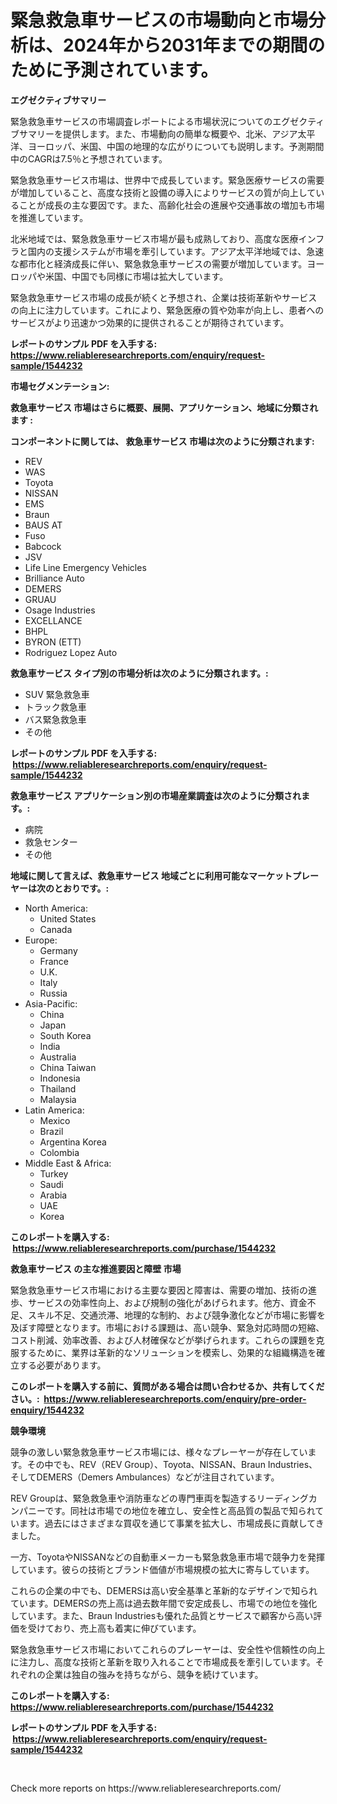 <p><h1>緊急救急車サービスの市場動向と市場分析は、2024年から2031年までの期間のために予測されています。</h1></p><p><strong>エグゼクティブサマリー</strong></p>
<p><p>緊急救急車サービスの市場調査レポートによる市場状況についてのエグゼクティブサマリーを提供します。また、市場動向の簡単な概要や、北米、アジア太平洋、ヨーロッパ、米国、中国の地理的な広がりについても説明します。予測期間中のCAGRは7.5％と予想されています。</p><p>緊急救急車サービス市場は、世界中で成長しています。緊急医療サービスの需要が増加していること、高度な技術と設備の導入によりサービスの質が向上していることが成長の主な要因です。また、高齢化社会の進展や交通事故の増加も市場を推進しています。</p><p>北米地域では、緊急救急車サービス市場が最も成熟しており、高度な医療インフラと国内の支援システムが市場を牽引しています。アジア太平洋地域では、急速な都市化と経済成長に伴い、緊急救急車サービスの需要が増加しています。ヨーロッパや米国、中国でも同様に市場は拡大しています。</p><p>緊急救急車サービス市場の成長が続くと予想され、企業は技術革新やサービスの向上に注力しています。これにより、緊急医療の質や効率が向上し、患者へのサービスがより迅速かつ効果的に提供されることが期待されています。</p></p>
<p><strong>レポートのサンプル PDF を入手する: <a href="https://www.reliableresearchreports.com/enquiry/request-sample/1544232">https://www.reliableresearchreports.com/enquiry/request-sample/1544232</a></strong></p>
<p><strong>市場セグメンテーション:</strong></p>
<p><strong> 救急車サービス 市場はさらに概要、展開、アプリケーション、地域に分類されます :</strong></p>
<p><strong>コンポーネントに関しては、 救急車サービス 市場は次のように分類されます: &nbsp;</strong></p>
<p><ul><li>REV</li><li>WAS</li><li>Toyota</li><li>NISSAN</li><li>EMS</li><li>Braun</li><li>BAUS AT</li><li>Fuso</li><li>Babcock</li><li>JSV</li><li>Life Line Emergency Vehicles</li><li>Brilliance Auto</li><li>DEMERS</li><li>GRUAU</li><li>Osage Industries</li><li>EXCELLANCE</li><li>BHPL</li><li>BYRON (ETT)</li><li>Rodriguez Lopez Auto</li></ul></p>
<p><strong> 救急車サービス タイプ別の市場分析は次のように分類されます。:</strong></p>
<p><ul><li>SUV 緊急救急車</li><li>トラック救急車</li><li>バス緊急救急車</li><li>その他</li></ul></p>
<p><strong>レポートのサンプル PDF を入手する: &nbsp;<a href="https://www.reliableresearchreports.com/enquiry/request-sample/1544232">https://www.reliableresearchreports.com/enquiry/request-sample/1544232</a></strong></p>
<p><strong> 救急車サービス アプリケーション別の市場産業調査は次のように分類されます。:</strong></p>
<p><ul><li>病院</li><li>救急センター</li><li>その他</li></ul></p>
<p><strong>地域に関して言えば、救急車サービス 地域ごとに利用可能なマーケットプレーヤーは次のとおりです。:</strong></p>
<p><ul>
    <li>
        North America:
        <ul>
            <li>United States</li>
            <li>Canada</li>
        </ul>
    </li>
    <li>
        Europe:
        <ul>
            <li>Germany</li>
            <li>France</li>
            <li>U.K.</li>
            <li>Italy</li>
            <li>Russia</li>
        </ul>
    </li>
    <li>
        Asia-Pacific:
        <ul>
            <li>China</li>
            <li>Japan</li>
            <li>South Korea</li>
            <li>India</li>
            <li>Australia</li>
            <li>China Taiwan</li>
            <li>Indonesia</li>
            <li>Thailand</li>
            <li>Malaysia</li>
        </ul>
    </li>
    <li>
        Latin America:
        <ul>
            <li>Mexico</li>
            <li>Brazil</li>
            <li>Argentina Korea</li>
            <li>Colombia</li>
        </ul>
    </li>
    <li>
        Middle East & Africa:
        <ul>
            <li>Turkey</li>
            <li>Saudi</li>
            <li>Arabia</li>
            <li>UAE</li>
            <li>Korea</li>
        </ul>
    </li>
    </ul></p>
<p><strong>このレポートを購入する: &nbsp;<a href="https://www.reliableresearchreports.com/purchase/1544232">https://www.reliableresearchreports.com/purchase/1544232</a></strong></p>
<p><strong>救急車サービス の主な推進要因と障壁 市場</strong></p>
<p><p>緊急救急車サービス市場における主要な要因と障害は、需要の増加、技術の進歩、サービスの効率性向上、および規制の強化があげられます。他方、資金不足、スキル不足、交通渋滞、地理的な制約、および競争激化などが市場に影響を及ぼす障壁となります。市場における課題は、高い競争、緊急対応時間の短縮、コスト削減、効率改善、および人材確保などが挙げられます。これらの課題を克服するために、業界は革新的なソリューションを模索し、効果的な組織構造を確立する必要があります。</p></p>
<p><strong>このレポートを購入する前に、質問がある場合は問い合わせるか、共有してください。:&nbsp; <a href="https://www.reliableresearchreports.com/enquiry/pre-order-enquiry/1544232">https://www.reliableresearchreports.com/enquiry/pre-order-enquiry/1544232</a></strong></p>
<p><strong>競争環境</strong></p>
<p><p>競争の激しい緊急救急車サービス市場には、様々なプレーヤーが存在しています。その中でも、REV（REV Group）、Toyota、NISSAN、Braun Industries、そしてDEMERS（Demers Ambulances）などが注目されています。</p><p>REV Groupは、緊急救急車や消防車などの専門車両を製造するリーディングカンパニーです。同社は市場での地位を確立し、安全性と高品質の製品で知られています。過去にはさまざまな買収を通じて事業を拡大し、市場成長に貢献してきました。</p><p>一方、ToyotaやNISSANなどの自動車メーカーも緊急救急車市場で競争力を発揮しています。彼らの技術とブランド価値が市場規模の拡大に寄与しています。</p><p>これらの企業の中でも、DEMERSは高い安全基準と革新的なデザインで知られています。DEMERSの売上高は過去数年間で安定成長し、市場での地位を強化しています。また、Braun Industriesも優れた品質とサービスで顧客から高い評価を受けており、売上高も着実に伸びています。</p><p>緊急救急車サービス市場においてこれらのプレーヤーは、安全性や信頼性の向上に注力し、高度な技術と革新を取り入れることで市場成長を牽引しています。それぞれの企業は独自の強みを持ちながら、競争を続けています。</p></p>
<p><strong>このレポートを購入する: &nbsp; <a href="https://www.reliableresearchreports.com/purchase/1544232">https://www.reliableresearchreports.com/purchase/1544232</a></strong></p>
<p><strong>レポートのサンプル PDF を入手する: &nbsp;<a href="https://www.reliableresearchreports.com/enquiry/request-sample/1544232">https://www.reliableresearchreports.com/enquiry/request-sample/1544232</a></strong><strong></strong></p>
<p>&nbsp;</p>
<p>Check more reports on https://www.reliableresearchreports.com/</p>
